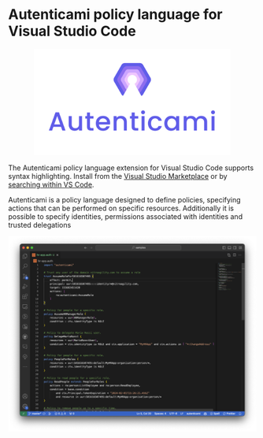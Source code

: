 # Autenticami policy language for Visual Studio Code

<p align="center">
  <img src="assets/logo/transparent-txt/transparent-txt-2lines.svg" class="center" width="400px" height="auto"/>
</p>

The Autenticami policy language extension for Visual Studio Code supports syntax highlighting.  Install from the [Visual Studio Marketplace](https://marketplace.visualstudio.com/items?itemName=autenticami-community.autenticami) or by [searching within VS Code](https://code.visualstudio.com/docs/editor/extension-gallery#_search-for-an-extension).

Autenticami is a policy language designed to define policies, specifying actions that can be performed on specific resources. Additionally it is possible to specify identities, permissions associated with identities and trusted delegations

![autenticami](https://raw.githubusercontent.com/autenticami/autenticami-vscode/main/assets/autenticami-vscode-sample.png)
